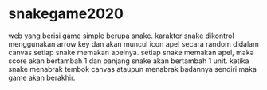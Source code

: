 # snakegame2020
web yang berisi game simple berupa snake. 
karakter snake dikontrol menggunakan arrow key dan akan muncul icon apel secara random didalam canvas setiap snake memakan apelnya.
setiap snake memakan apel, maka score akan bertambah 1 dan panjang snake akan bertambah 1 unit.
ketika snake menabrak tembok canvas ataupun menabrak badannya sendiri maka game akan berakhir.
